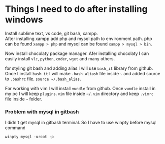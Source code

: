 # Things I need to do after installing windows

Install sublime text, vs code, git bash, xampp.      
After installing xampp add php and mysql path to environment path. php can be found `xampp > php` and mysql can be found `xampp > mysql > bin`.   

Now install chocolaty package manager. Afer installing chocolaty I can easily install `vlc`, `python`, `cmder`, `wget` and many others. 

for styling git bash and adding alias I will use `bash_it` library from github. Once I install `bash_it` I will make `.bash_aliash` file inside `~` and added source to `.bashrc` file. `source ~/.bash_alias`. 

For working with vim I will install `vundle` from github. Once `vundle` install in my pc I will keep `plugins.vim` file inside `~/.vim` directory and keep `.vimrc` file inside `~` folder.

### Problem with mysql in gitbash
I didn't get mysql in gitbash terminal. So I have to use winpty before mysql command
~~~
winpty mysql -uroot -p
~~~

